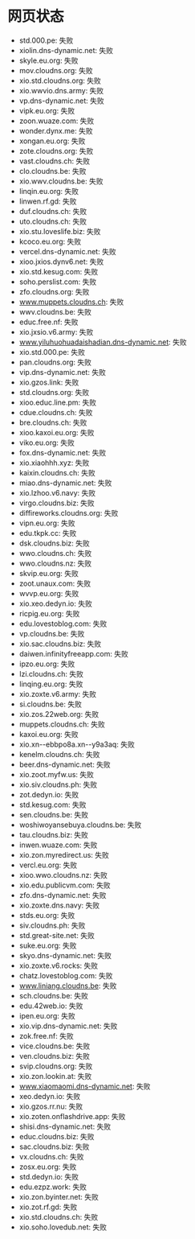 # 网页状态
- std.000.pe: 失败
- xiolin.dns-dynamic.net: 失败
- skyle.eu.org: 失败
- mov.cloudns.org: 失败
- xio.std.cloudns.org: 失败
- xio.wwvio.dns.army: 失败
- vp.dns-dynamic.net: 失败
- vipk.eu.org: 失败
- zoon.wuaze.com: 失败
- wonder.dynx.me: 失败
- xongan.eu.org: 失败
- zote.cloudns.org: 失败
- vast.cloudns.ch: 失败
- clo.cloudns.be: 失败
- xio.wwv.cloudns.be: 失败
- linqin.eu.org: 失败
- linwen.rf.gd: 失败
- duf.cloudns.ch: 失败
- uto.cloudns.ch: 失败
- xio.stu.loveslife.biz: 失败
- kcoco.eu.org: 失败
- vercel.dns-dynamic.net: 失败
- xioo.jxios.dynv6.net: 失败
- xio.std.kesug.com: 失败
- soho.perslist.com: 失败
- zfo.cloudns.org: 失败
- www.muppets.cloudns.ch: 失败
- wwv.cloudns.be: 失败
- educ.free.nf: 失败
- xio.jxsio.v6.army: 失败
- www.yiluhuohuadaishadian.dns-dynamic.net: 失败
- xio.std.000.pe: 失败
- pan.cloudns.org: 失败
- vip.dns-dynamic.net: 失败
- xio.gzos.link: 失败
- std.cloudns.org: 失败
- xioo.educ.line.pm: 失败
- cdue.cloudns.ch: 失败
- bre.cloudns.ch: 失败
- xioo.kaxoi.eu.org: 失败
- viko.eu.org: 失败
- fox.dns-dynamic.net: 失败
- xio.xiaohhh.xyz: 失败
- kaixin.cloudns.ch: 失败
- miao.dns-dynamic.net: 失败
- xio.lzhoo.v6.navy: 失败
- virgo.cloudns.biz: 失败
- diffireworks.cloudns.org: 失败
- vipn.eu.org: 失败
- edu.tkpk.cc: 失败
- dsk.cloudns.biz: 失败
- wwo.cloudns.ch: 失败
- wwo.cloudns.nz: 失败
- skvip.eu.org: 失败
- zoot.unaux.com: 失败
- wvvp.eu.org: 失败
- xio.xeo.dedyn.io: 失败
- ricpig.eu.org: 失败
- edu.lovestoblog.com: 失败
- vp.cloudns.be: 失败
- xio.sac.cloudns.biz: 失败
- daiwen.infinityfreeapp.com: 失败
- ipzo.eu.org: 失败
- lzi.cloudns.ch: 失败
- linqing.eu.org: 失败
- xio.zoxte.v6.army: 失败
- si.cloudns.be: 失败
- xio.zos.22web.org: 失败
- muppets.cloudns.ch: 失败
- kaxoi.eu.org: 失败
- xio.xn--ebbpo8a.xn--y9a3aq: 失败
- kenelm.cloudns.ch: 失败
- beer.dns-dynamic.net: 失败
- xio.zoot.myfw.us: 失败
- xio.siv.cloudns.ph: 失败
- zot.dedyn.io: 失败
- std.kesug.com: 失败
- sen.cloudns.be: 失败
- woshiwoyansebuya.cloudns.be: 失败
- tau.cloudns.biz: 失败
- inwen.wuaze.com: 失败
- xio.zon.myredirect.us: 失败
- vercl.eu.org: 失败
- xioo.wwo.cloudns.nz: 失败
- xio.edu.publicvm.com: 失败
- zfo.dns-dynamic.net: 失败
- xio.zoxte.dns.navy: 失败
- stds.eu.org: 失败
- siv.cloudns.ph: 失败
- std.great-site.net: 失败
- suke.eu.org: 失败
- skyo.dns-dynamic.net: 失败
- xio.zoxte.v6.rocks: 失败
- chatz.lovestoblog.com: 失败
- www.liniang.cloudns.be: 失败
- sch.cloudns.be: 失败
- edu.42web.io: 失败
- ipen.eu.org: 失败
- xio.vip.dns-dynamic.net: 失败
- zok.free.nf: 失败
- vice.cloudns.be: 失败
- ven.cloudns.biz: 失败
- svip.cloudns.org: 失败
- xio.zon.lookin.at: 失败
- www.xiaomaomi.dns-dynamic.net: 失败
- xeo.dedyn.io: 失败
- xio.gzos.rr.nu: 失败
- xio.zoten.onflashdrive.app: 失败
- shisi.dns-dynamic.net: 失败
- educ.cloudns.biz: 失败
- sac.cloudns.biz: 失败
- vx.cloudns.ch: 失败
- zosx.eu.org: 失败
- std.dedyn.io: 失败
- edu.ezpz.work: 失败
- xio.zon.byinter.net: 失败
- xio.zot.rf.gd: 失败
- xio.std.cloudns.ch: 失败
- xio.soho.lovedub.net: 失败
